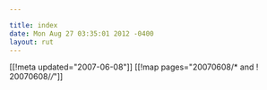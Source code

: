 ```yaml
---

title: index
date: Mon Aug 27 03:35:01 2012 -0400
layout: rut
---
```


[[!meta updated="2007-06-08"]]
[[!map pages="20070608/* and ! 20070608/*/*"]]
